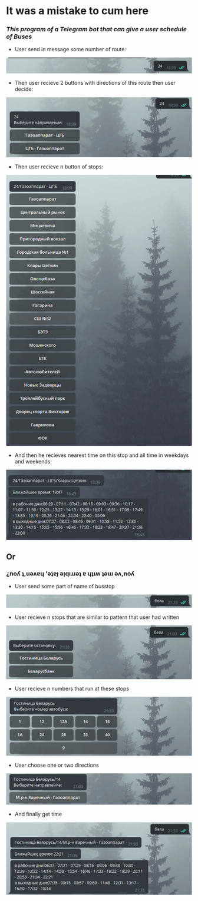 # It was a mistake to cum here
### ***This program of a Telegram bot that can give a user schedule of Buses*** ###
- User send in message some number of route:

<p align="center">
<img src="img/enter_num.png">
</p>

- Then user recieve 2 buttons with directions of this route then user decide:

<p align="center">
<img src="img/dir_choose.png">
</p>

- Then user recieve n button of stops:

<p align="center">
<img src="img/n stops.png">
</p>

- And then he recieves nearest time on this stop and all time in weekdays and weekends:

<p align="center">
<img src="img/time.png">
</p>

## Or ##
### ¿noʎ ʇ,uǝʌɐɥ 'ǝʇɐɟ ǝןqıɹɹǝʇ ɐ ɥʇıʍ ʇǝɯ ǝʌ,noʎ ###

- User send some part of name of busstop

<p align="center">
<img src="img/enter_stop.png">
</p>

- User recieve n stops that are similar to pattern that user had written

<p align="center">
<img src="img/s2_n_stops.png">
</p>

- User recieve n numbers that run at these stops

<p align="center">
<img src="img/s2_route_choose.png">
</p>

- User choose one or two directions

<p align="center">
<img src="img/s2_choose_dir.png">
</p>

- And finally get time

<p align="center">
<img src="img/s2_get_time.png">
</p>
